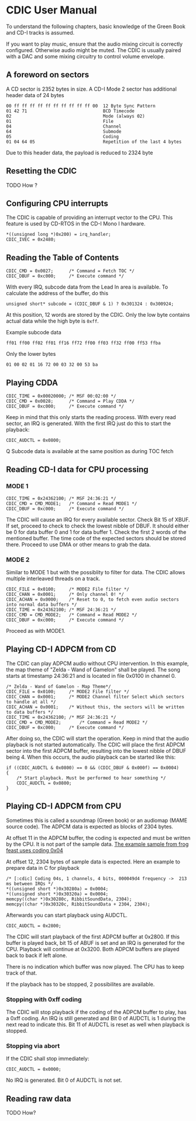 # CDIC User Manual

To understand the following chapters, basic knowledge of the Green Book and CD-I tracks is assumed.

If you want to play music, ensure that the audio mixing circuit is correctly configured. Otherwise audio might be muted. The CDIC is usually paired with a DAC and some mixing circuitry to control volume envelope.

## A foreword on sectors

A CD sector is 2352 bytes in size.
A CD-I Mode 2 sector has additional header data of 24 bytes

	00 ff ff ff ff ff ff ff ff ff ff 00  12 Byte Sync Pattern
    01 42 71 							 BCD Timecode
    02 									 Mode (always 02)
    01 									 File
    04 									 Channel
    64 									 Submode
    05 									 Coding
    01 04 64 05							 Repetition of the last 4 bytes

Due to this header data, the payload is reduced to 2324 byte

## Resetting the CDIC

TODO How ?

## Configuring CPU interrupts

The CDIC is capable of providing an interrupt vector to the CPU.
This feature is used by CD-RTOS in the CD-I Mono I hardware.

    *((unsigned long *)0x200) = irq_handler;
	CDIC_IVEC = 0x2480;

## Reading the Table of Contents

	CDIC_CMD = 0x0027;      /* Command = Fetch TOC */
    CDIC_DBUF = 0xc000;     /* Execute command */

With every IRQ, subcode data from the Lead In area is available.
To calculate the address of the buffer, do this

    unsigned short* subcode = (CDIC_DBUF & 1) ? 0x301324 : 0x300924;

At this position, 12 words are stored by the CDIC. Only the low byte
contains actual data while the high byte is `0xff`.

Example subcode data

	ff01 ff00 ff02 ff01 ff16 ff72 ff00 ff03 ff32 ff00 ff53 ffba

Only the lower bytes

	01 00 02 01 16 72 00 03 32 00 53 ba

## Playing CDDA

	CDIC_TIME = 0x00020000; /* MSF 00:02:00 */
    CDIC_CMD = 0x0028;      /* Command = Play CDDA */
    CDIC_DBUF = 0xc000;     /* Execute command */

Keep in mind that this only starts the reading process.
With every read sector, an IRQ is generated. With the first
IRQ just do this to start the playback:

    CDIC_AUDCTL = 0x0800;

Q Subcode data is available at the same position as during TOC fetch

## Reading CD-I data for CPU processing

### MODE 1

    CDIC_TIME = 0x24362100; /* MSF 24:36:21 */
    CDIC_CMD = CMD_MODE1;   /* Command = Read MODE1 */
    CDIC_DBUF = 0xc000;     /* Execute command */

The CDIC will cause an IRQ for every available sector.
Check Bit 15 of XBUF. If set, proceed to check to check the lowest nibble of DBUF.
It should either be 0 for data buffer 0 and 1 for data buffer 1.
Check the first 2 words of the mentioned buffer.
The time code of the expected sectors should be stored there. Proceed to use DMA
or other means to grab the data.

### MODE 2

Similar to MODE 1 but with the possiblity to filter for data. The CDIC allows multiple interleaved threads on a track.

    CDIC_FILE = 0x0100;     /* MODE2 File filter */
    CDIC_CHAN = 0x0001;     /* Only channel 0! */
    CDIC_ACHAN = 0x0000;    /* Reset to 0, to fetch even audio sectors into normal data buffers */
    CDIC_TIME = 0x24362100; /* MSF 24:36:21 */
    CDIC_CMD = CMD_MODE2;   /* Command = Read MODE2 */
    CDIC_DBUF = 0xc000;     /* Execute command */

Proceed as with MODE1.

## Playing CD-I ADPCM from CD

The CDIC can play ADPCM audio without CPU intervention.
In this example, the map theme of "Zelda - Wand of Gamelon" shall be played.
The song starts at timestamp 24:36:21 and is located in file 0x0100 in channel 0.

	/* Zelda - Wand of Gamelon - Map Theme*/
	CDIC_FILE = 0x0100;		/* MODE2 File filter */
	CDIC_CHAN = 0x0001;		/* MODE2 Channel filter Select which sectors to handle at all */
	CDIC_ACHAN = 0x0001;	/* Without this, the sectors will be written to data buffers */
	CDIC_TIME = 0x24362100; /* MSF 24:36:21 */
	CDIC_CMD = CMD_MODE2;		/* Command = Read MODE2 */
	CDIC_DBUF = 0xc000;		/* Execute command */

After doing so, the CDIC will start the operation.
Keep in mind that the audio playback is not started automatically.
The CDIC will place the first ADPCM sector into the first ADPCM buffer,
resulting into the lowest nibble of DBUF being 4.
When this occurs, the audio playback can be started like this:

	if ((CDIC_AUDCTL & 0x0800) == 0 && (CDIC_DBUF & 0x000f) == 0x0004)
	{
		/* Start playback. Must be performed to hear something */
		CDIC_AUDCTL = 0x0800;
	}

## Playing CD-I ADPCM from CPU

Sometimes this is called a soundmap (Green book) or an audiomap (MAME source code).
The ADPCM data is expected as blocks of 2304 bytes.

At offset 11 in the ADPCM buffer, the coding is expected
and must be written by the CPU. It is not part of the sample data.
[The example sample from frog feast uses coding 0x04](../src/ribbit_sample.h)

At offset 12, 2304 bytes of sample data is expected.
Here an example to prepare data in C for playback

	/* [:cdic] Coding 04s, 1 channels, 4 bits, 000049d4 frequency ->  213 ms between IRQs */
	*((unsigned short *)0x30280a) = 0x0004;
	*((unsigned short *)0x30320a) = 0x0004;
	memcpy((char *)0x30280c, RibbitSoundData, 2304);
	memcpy((char *)0x30320c, RibbitSoundData + 2304, 2304);

Afterwards you can start playback using AUDCTL.

	CDIC_AUDCTL = 0x2800;

The CDIC will start playback of the first ADPCM buffer at 0x2800.
If this buffer is played back, bit 15 of ABUF is set and an
IRQ is generated for the CPU. Playback will continue at 0x3200.
Both ADPCM buffers are played back to back if left alone.

There is no indication which buffer was now played. The CPU has to keep track of that.

If the playback has to be stopped, 2 possibilites are available.

### Stopping with 0xff coding

The CDIC will stop playback if the coding of the ADPCM buffer to play, has a 0xff coding. An IRQ is still generated and Bit 0 of AUDCTL is 1 during the next read to indicate this.
Bit 11 of AUDCTL is reset as well when playback is stopped.

### Stopping via abort

If the CDIC shall stop immediately:

	CDIC_AUDCTL = 0x0000;

No IRQ is generated. Bit 0 of AUDCTL is not set.

## Reading raw data

TODO How?
